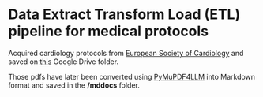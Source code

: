 # Data Extract Transform Load (ETL) pipeline for medical protocols

Acquired cardiology protocols from [European Society of Cardiology](https://www.escardio.org/Guidelines) and saved on [this](https://drive.google.com/drive/folders/1rgaemZ4Jetyz98ivTw8fpLIndgZ2jczn?usp=sharing) Google Drive folder.

Those pdfs have later been converted using [PyMuPDF4LLM](https://pymupdf.readthedocs.io/en/latest/pymupdf4llm/) into Markdown format and saved in the **/mddocs** folder. 
